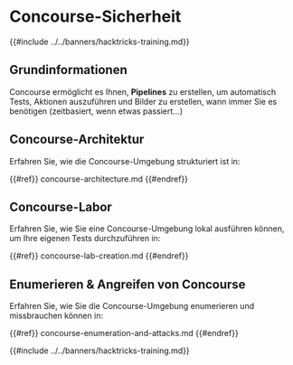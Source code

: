 # Concourse-Sicherheit

{{#include ../../banners/hacktricks-training.md}}

## Grundinformationen

Concourse ermöglicht es Ihnen, **Pipelines** zu erstellen, um automatisch Tests, Aktionen auszuführen und Bilder zu erstellen, wann immer Sie es benötigen (zeitbasiert, wenn etwas passiert...)

## Concourse-Architektur

Erfahren Sie, wie die Concourse-Umgebung strukturiert ist in:

{{#ref}}
concourse-architecture.md
{{#endref}}

## Concourse-Labor

Erfahren Sie, wie Sie eine Concourse-Umgebung lokal ausführen können, um Ihre eigenen Tests durchzuführen in:

{{#ref}}
concourse-lab-creation.md
{{#endref}}

## Enumerieren & Angreifen von Concourse

Erfahren Sie, wie Sie die Concourse-Umgebung enumerieren und missbrauchen können in:

{{#ref}}
concourse-enumeration-and-attacks.md
{{#endref}}

{{#include ../../banners/hacktricks-training.md}}
